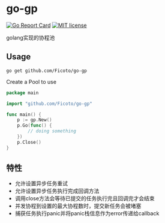 # go-gp
[![Go Report Card](https://goreportcard.com/badge/github.com/Ficoto/go-gp)](https://goreportcard.com/report/github.com/Ficoto/go-gp)
[![MIT license](http://img.shields.io/badge/license-MIT-9d1f14)](http://opensource.org/licenses/MIT)

golang实现的协程池

## Usage
```
go get github.com/Ficoto/go-gp
```
Create a Pool to use
```go
package main

import "github.com/Ficoto/go-gp"

func main() {
	p := gp.New()
	p.Go(func() {
		// doing something
	})
	p.Close()
}
```

## 特性
 - 允许设置异步任务重试
 - 允许设置异步任务执行完成回调方法
 - 调用close方法会等待已提交的任务执行完且回调完才会结束
 - 并发协程到设置的最大协程数时，提交新任务会被堵塞
 - 捕获任务执行panic并将panic栈信息作为error传递给callback